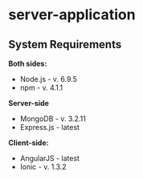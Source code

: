 # server-application

## System Requirements
__Both sides:__
* Node.js - v. 6.9.5
* npm - v. 4.1.1

__Server-side__
* MongoDB - v. 3.2.11
* Express.js - latest

__Client-side:__
* AngularJS - latest
* Ionic - v. 1.3.2
